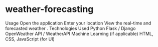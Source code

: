 # weather-forecasting
 Usage Open the application Enter your location View the real-time and forecasted weather . Technologies Used Python Flask / Django OpenWeather API / WeatherAPI Machine Learning (if applicable) HTML, CSS, JavaScript (for UI)
